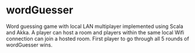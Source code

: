 # wordGuesser
Word guessing game with local LAN multiplayer implemented using Scala and Akka. A player can host a room and players within the same local Wifi connection can join a hosted room. First player to go through all 5 rounds of wordGuesser wins.
